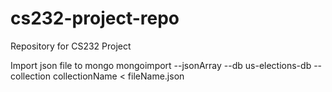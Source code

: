 # cs232-project-repo
Repository for CS232 Project

Import json file to mongo
mongoimport --jsonArray --db us-elections-db --collection collectionName < fileName.json